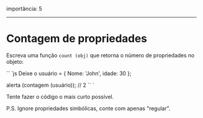 importância: 5

---

# Contagem de propriedades

Escreva uma função `count (obj)` que retorna o número de propriedades no objeto:

`` `js
Deixe o usuário = {
Nome: 'John',
idade: 30
};

alerta (contagem (usuário)); // 2
`` `

Tente fazer o código o mais curto possível.

P.S. Ignore propriedades simbólicas, conte com apenas "regular".

